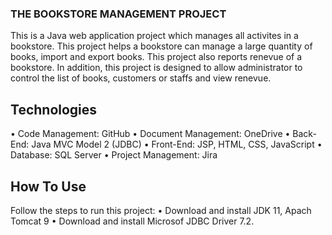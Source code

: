### THE BOOKSTORE MANAGEMENT PROJECT
This is a Java web application project which manages all activites in a bookstore. This project helps a bookstore can manage a large quantity of books, import and export books. This project also reports renevue of a bookstore. In addition, this project is designed to allow administrator to control the list of books, customers or staffs and view renevue.
## Technologies
•	Code Management: GitHub 
•	Document Management: OneDrive
•	Back-End: Java MVC Model 2 (JDBC) 
•	Front-End: JSP, HTML, CSS, JavaScript 
•	Database: SQL Server 
•	Project Management: Jira
## How To Use
Follow the steps to run this project:
•	Download and install JDK 11, Apach Tomcat 9
•	Download and install Microsof JDBC Driver 7.2.






